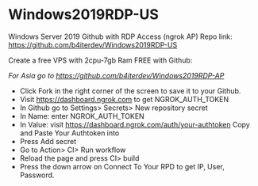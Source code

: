 # Windows2019RDP-US
Windows Server 2019 Github with RDP Access (ngrok AP) 
Repo link: https://github.com/b4iterdev/Windows2019RDP-US

Create a free VPS with 2cpu-7gb Ram FREE with Github:

*For Asia go to https://github.com/b4iterdev/Windows2019RDP-AP*

+ Click Fork in the right corner of the screen to save it to your Github.
+ Visit https://dashboard.ngrok.com to get NGROK_AUTH_TOKEN
+ In Github go to Settings> Secrets> New repository secret
+ In Name: enter NGROK_AUTH_TOKEN
+ In Value: visit https://dashboard.ngrok.com/auth/your-authtoken Copy and Paste Your Authtoken into
+ Press Add secret
+ Go to Action> CI> Run workflow
+ Reload the page and press CI> build
+ Press the down arrow on Connect To Your RPD to get IP, User, Password.

